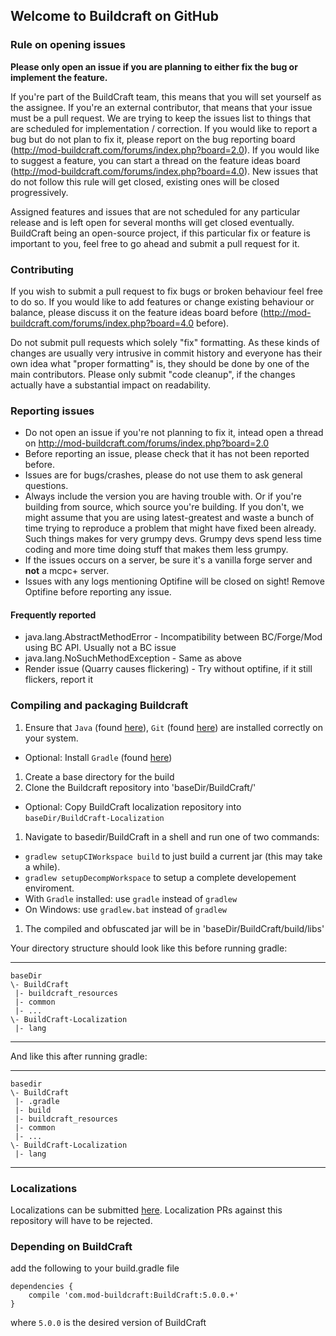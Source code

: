 ## Welcome to Buildcraft on GitHub

### Rule on opening issues
**Please only open an issue if you are planning to either fix the bug or implement the feature.**

If you're part of the BuildCraft team, this means that you will set yourself as the assignee. If you're an external contributor, that means that your issue must be a pull request. We are trying to keep the issues list to things that are scheduled for implementation / correction. If you would like to report a bug but do not plan to fix it, please report on the bug reporting board (http://mod-buildcraft.com/forums/index.php?board=2.0). If you would like to suggest a feature, you can start a thread on the feature ideas board (http://mod-buildcraft.com/forums/index.php?board=4.0). New issues that do not follow this rule will get closed, existing ones will be closed progressively.

Assigned features and issues that are not scheduled for any particular release and is left open for several months will get closed eventually. BuildCraft being an open-source project, if this particular fix or feature is important to you, feel free to go ahead and submit a pull request for it.

### Contributing
If you wish to submit a pull request to fix bugs or broken behaviour feel free to do so. If you would like to add 
features or change existing behaviour or balance, please discuss it on the feature ideas board before (http://mod-buildcraft.com/forums/index.php?board=4.0 before).

Do not submit pull requests which solely "fix" formatting. As these kinds of changes are usually very intrusive in commit history and everyone has their own idea what "proper formatting" is, they should be done by one of the main contributors. 
Please only submit "code cleanup", if the changes actually have a substantial impact on readability.

### Reporting issues
* Do not open an issue if you're not planning to fix it, intead open a thread on http://mod-buildcraft.com/forums/index.php?board=2.0
* Before reporting an issue, please check that it has not been reported before.
* Issues are for bugs/crashes, please do not use them to ask general questions.
* Always include the version you are having trouble with. Or if you're building from source, which source you're building.
If you don't, we might assume that you are using latest-greatest and waste a bunch of time trying to reproduce 
a problem that might have fixed been already. Such things makes for very grumpy devs. Grumpy devs spend 
less time coding and more time doing stuff that makes them less grumpy.
* If the issues occurs on a server, be sure it's a vanilla forge server and <b>not</b> a mcpc+ server.
* Issues with any logs mentioning Optifine will be closed on sight! Remove Optifine before reporting any issue.

#### Frequently reported
* java.lang.AbstractMethodError - Incompatibility between BC/Forge/Mod using BC API. Usually not a BC issue
* java.lang.NoSuchMethodException - Same as above
* Render issue (Quarry causes flickering) - Try without optifine, if it still flickers, report it

### Compiling and packaging Buildcraft
1. Ensure that `Java` (found [here](http://www.oracle.com/technetwork/java/javase/downloads/jdk7-downloads-1880260.html)), `Git` (found [here](http://git-scm.com/)) are installed correctly on your system.
 * Optional: Install `Gradle` (found [here](http://www.gradle.org/downloads))
1. Create a base directory for the build
1. Clone the Buildcraft repository into 'baseDir/BuildCraft/'
 * Optional: Copy BuildCraft localization repository into `baseDir/BuildCraft-Localization`
1. Navigate to basedir/BuildCraft in a shell and run one of two commands:
 * `gradlew setupCIWorkspace build` to just build a current jar (this may take a while).
 * `gradlew setupDecompWorkspace` to setup a complete developement enviroment.
 * With `Gradle` installed: use `gradle` instead of `gradlew`
 * On Windows: use `gradlew.bat` instead of `gradlew`
1. The compiled and obfuscated jar will be in 'baseDir/BuildCraft/build/libs'

Your directory structure should look like this before running gradle:
***

    baseDir
    \- BuildCraft
     |- buildcraft_resources
     |- common
     |- ...
    \- BuildCraft-Localization
     |- lang

***

And like this after running gradle:
***

    basedir
    \- BuildCraft
     |- .gradle
     |- build
     |- buildcraft_resources
     |- common
     |- ...
    \- BuildCraft-Localization
     |- lang

***

### Localizations

Localizations can be submitted [here](https://github.com/BuildCraft/BuildCraft-Localization). Localization PRs against
this repository will have to be rejected.

### Depending on BuildCraft

add the following to your build.gradle file
```
dependencies {
    compile 'com.mod-buildcraft:BuildCraft:5.0.0.+'
}
```
where `5.0.0` is the desired version of BuildCraft
